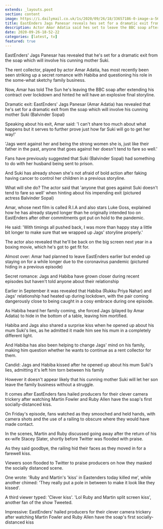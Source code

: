 ```yaml
---
extends: _layouts.post
section: content
image: https://i.dailymail.co.uk/1s/2020/09/26/18/33657186-0-image-a-56_1601142536424.jpg 
title: EastEnders Jags Panesar reveals hes set for a dramatic exit from the soap involving mum Suki 
description: Actor Amar Adatia said hes set to leave the BBC soap after extending his contract over lockdown and hinted he will have an explosive final storyline. 
date: 2020-09-26-18-52-22 
categories: [latest, tv] 
featured: true 
--- 
```

EastEnders' Jags Panesar has revealed that he's set for a dramatic exit from the soap which will involve his cunning mother Suki.

The rent collector, played by actor Amar Adatia, has most recently been seen striking up a secret romance with Habiba and questioning his role in the some-what sketchy family business.

Now, Amar has told The Sun he's leaving the BBC soap after extending his contract over lockdown and hinted he will have an explosive final storyline.

Dramatic exit: EastEnders' Jags Panesar (Amar Adatia) has revealed that he's set for a dramatic exit from the soap which will involve his cunning mother Suki (Balvinder Sopal)

Speaking about his exit, Amar said: 'I can't share too much about what happens but it serves to further prove just how far Suki will go to get her way!'

'Jags went against her and being the strong women she is, just like their father in the past, anyone that goes against her doesn't tend to fare so well.'

Fans have previously suggested that Suki (Balvinder Sopal) had something to do with her husband being sent to prison.

And Suki has already shown she's not afraid of bold action after faking having cancer to control her children in a previous storyline. 

What will she do? The actor said that 'anyone that goes against Suki doesn't tend to fare so well' when hinting about his impending exit (pictured actress Balvinder Sopal)

Amar, whose next film is called R.I.A and also stars Luke Goss, explained how he has already stayed longer than he originally intended too on EastEnders after other commitments got put on hold to the pandemic.

He said: 'With timings all pushed back, I was more than happy stay a little bit longer to make sure that we wrapped up Jags' storyline properly.'

The actor also revealed that he'll be back on the big screen next year in a boxing movie, which he's got to get fit for. 

Almost over: Amar had planned to leave EastEnders earlier but ended up staying on for a while longer due to the coronavirus pandemic (pictured hiding in a previous episode)

Secret romance: Jags and Habiba have grown closer during recent episodes but haven't told anyone about their relationship

Earlier in September it was revealed that Habiba (Rukku Priya Nahar) and Jags' relationship had heated up during lockdown, with the pair coming dangerously close to being caught in a cosy embrace during one episode. 

As Habiba heard her family coming, she forced Jags (played by Amar Adatia) to hide in the bottom of a table, leaving him mortified. 

Habiba and Jags also shared a surprise kiss when he opened up about his mum Suki's lies, as he admitted it made him see his mum in a completely different light.

And Habiba has also been helping to change Jags' mind on his family, making him question whether he wants to continue as a rent collector for them.

Candid: Jags and Habiba kissed after he opened up about his mum Suki's lies, admitting it's left him torn between his family

However it doesn't appear likely that his cunning mother Suki will let her son leave the family business without a struggle.

It comes after EastEnders fans hailed producers for their clever camera trickery after watching Martin Fowler and Ruby Allen have the soap's first socially-distanced kiss. 

On Friday's episode, fans watched as they smooched and held hands, with camera shots and the use of a railing to obscure where they would have made contact. 

In the scenes, Martin and Ruby discussed going away after the return of his ex-wife Stacey Slater, shortly before Twitter was flooded with praise. 

As they said goodbye, the railing hid their faces as they moved in for a farewell kiss. 

Viewers soon flooded to Twitter to praise producers on how they masked the socially distanced scene.  

One wrote: 'Ruby and Martin's 'kiss' in Eastenders today killed me', while another chimed: 'They really put a pole in between to make it look like they kissed'. 

A third viewer typed: 'Clever kiss'. 'Lol Ruby and Martin split screen kiss', another fan of the show Tweeted. 

Impressive: EastEnders' hailed producers for their clever camera trickery after watching Martin Fowler and Ruby Allen have the soap's first socially-distanced kiss

